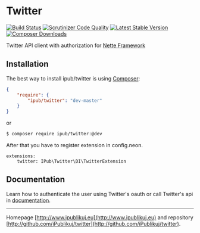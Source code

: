 # Twitter

[![Build Status](https://img.shields.io/travis/iPublikuj/twitter.svg?style=flat-square)](https://travis-ci.org/iPublikuj/twitter)
[![Scrutinizer Code Quality](https://img.shields.io/scrutinizer/g/iPublikuj/twitter.svg?style=flat-square)](https://scrutinizer-ci.com/g/iPublikuj/twitter/?branch=master)
[![Latest Stable Version](https://img.shields.io/packagist/v/ipub/twitter.svg?style=flat-square)](https://packagist.org/packages/ipub/twitter)
[![Composer Downloads](https://img.shields.io/packagist/dt/ipub/twitter.svg?style=flat-square)](https://packagist.org/packages/ipub/twitter)

Twitter API client with authorization for [Nette Framework](http://nette.org/)

## Installation

The best way to install ipub/twitter is using  [Composer](http://getcomposer.org/):

```json
{
	"require": {
		"ipub/twitter": "dev-master"
	}
}
```

or

```sh
$ composer require ipub/twitter:@dev
```

After that you have to register extension in config.neon.

```neon
extensions:
	twitter: IPub\Twitter\DI\TwitterExtension
```

## Documentation

Learn how to authenticate the user using Twitter's oauth or call Twitter's api in [documentation](https://github.com/iPublikuj/twitter/blob/master/docs/en/index.md).

***
Homepage [http://www.ipublikuj.eu](http://www.ipublikuj.eu) and repository [http://github.com/iPublikuj/twitter](http://github.com/iPublikuj/twitter).